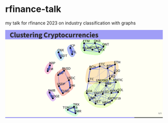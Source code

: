 # rfinance-talk
my talk for rfinance 2023 on industry classification with graphs

![clustering cryptos](readme.png "clustering cryptos")
